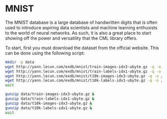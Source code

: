 # MNIST

The MNIST database is a large database of handwritten digits that is often used to introduce aspiring data scientists and machine learning enthusists to the world of neural networks. As such, it is also a great place to start showing off the power and versatility that the CML library offers.

To start, first you must download the dataset from the official website. This can be done using the following script:

```bash
mkdir -p data
wget http://yann.lecun.com/exdb/mnist/train-images-idx3-ubyte.gz -q -o /dev/null -P data/ &
wget http://yann.lecun.com/exdb/mnist/train-labels-idx1-ubyte.gz -q -o /dev/null -P data/ &
wget http://yann.lecun.com/exdb/mnist/t10k-images-idx3-ubyte.gz -q -o /dev/null -P data/ &
wget http://yann.lecun.com/exdb/mnist/t10k-labels-idx1-ubyte.gz -q -o /dev/null -P data/ &
wait

gunzip data/train-images-idx3-ubyte.gz &
gunzip data/train-labels-idx1-ubyte.gz &
gunzip data/t10k-images-idx3-ubyte.gz &
gunzip data/t10k-labels-idx1-ubyte.gz &
wait
```
